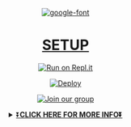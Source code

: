 <div align="center">

<a href="https://bit.ly/3lC8I7t"><img src="https://www.linkpicture.com/q/abuop.jpg" alt="google-font" border="0"></a>

  # <u> SETUP <u>
  
[![Run on Repl.it](https://www.linkpicture.com/q/Untitled-3_10.jpg)](https://replit.com/@souravkl11/Raganork-QR)

[![Deploy](https://www.linkpicture.com/q/heroku.jpg)](https://bit.ly/3hrN7gU)
     
<a href="https://chat.whatsapp.com/Bd4rkaPhQOQHCu6LSHD4FL"><img src="https://www.linkpicture.com/q/LPic614d2f8eed9fe797753793.png" alt="Join our group" height="25" width="500" border="0"></a>
  
  </p>
  
  </p>
  
<details>
    <summary>⏬<b>CLICK HERE FOR MORE INFO⏬</b></summary>

<div align="center">
  
## [![Typing SVG](https://readme-typing-svg.herokuapp.com?font=Times&color=F7001E&size=25&lines=ABU-SIRE-+Whatsapp+Bot;With+Tons+of+features;Complete+Malayalam+content;Best+Bgm+Bot;Edited+from+WhatsAsena;Made+By+ABUOP)](https://bit.ly/3lC8I7t)


  <a href="https://chat.whatsapp.com/Bd4rkaPhQOQHCu6LSHD4FL" target="blank"><img align="center" src="NL.png" height="400" width="450" /></a>
</p>
  
  <p align="center">
<a href="#"><img title="ABU-SIR-BOT" src="https://img.shields.io/badge/ABU-SIR-BOT-green?colorA=ff0000&colorB=ff0000&style=for-the-badge"></a>
</p>
  <p align="center">
<a href="https://github.com/Abuop"><img title="Author" src="https://img.shields.io/badge/Author-Abuop-ABU-SIRE-BOT/ABU-SIR-BOT?color=000000&style=for-the-badge&logo=whatsapp"></a>
</p>
</div>
<p align="center">
Project created by <a href="https://github.com/Abuop">Abuop</a> to make it public
    <br>
       | © |
        Reserved |
    <br> 
</p>

----

  <p align="center">
  <a href="httsp://github.com/Abuop/ABU-SIR-BOT">
    <img src="https://img.shields.io/github/repo-size/Abuop/ABU-SIRE-BOT?color=green&label=Repo%20total%20size&style=plastic">
<p align="center">
<a href="https://github.com/Abuop/followers"><img title="Followers" src="https://img.shields.io/github/followers/Abuop?color=f7df1e&style=flat-square"></a>
<a href="https://github.com/Abuop/ABU-SIR-BOT/stargazers/"><img title="Stars" src="https://img.shields.io/github/stars/Abuop/ABU-SIR-BOT?color=f7df1e&style=flat-square"></a>
<a href="https://github.com/Abuop/ABU-SIR-BOT/network/members"><img title="Forks" src="https://img.shields.io/github/forks/Abuop/ABU-SIR-BOT?color=f7df1e&style=flat-square"></a>


<h3 align="center">Contact Me:</h3>
<p align="center">
<a href="https://chat.whatsapp.com/Bd4rkaPhQOQHCu6LSHD4FL" target="blank"><img align="center" src="https://cdn.jsdelivr.net/npm/simple-icons@3.0.1/icons/instagram.svg" alt="kyrie.baran" height="30" width="40" /></a>
</p>
<h4 align="center">Support Video For Deploy Bot 👇:</h4>
<p align="center">
<a href="https://chat.whatsapp.com/Bd4rkaPhQOQHCu6LSHD4FL" target="blank"><img align="center" src="https://i.ytimg.com/vi/iRLphwWvxrs/maxresdefault.jpg" height="180" width="300" /></a>
</p>
  
<div align="center">

## 📢 Guide
### Join Support Group 👇
   
<br>
  <div align="center">
    
  [![join](https://opportunitiesforyoungkenyans.co.ke/wp-content/uploads/2020/05/images.png-whatsapp.png)](https://chat.whatsapp.com/Bd4rkaPhQOQHCu6LSHD4FL)


    
## Setup
<div align="center">

  ### <u> Simple Method <u>
  Step-1: Click on scan qr code and get asena code
  
  Step-2: Deploy To Heroku
  
  Step 3: Turn on worker
  
[![Run on Repl.it](https://www.linkpicture.com/q/Untitled-3_10.jpg)](https://replit.com/@souravkl11/Raganork-QR)

[![Deploy](https://www.linkpicture.com/q/heroku.jpg)](https://bit.ly/3hrN7gU)
     <div align="left">
<br>
<br >

[![ABUOP](https://github.com/Platane/snk/raw/output/github-contribution-grid-snake.svg)](https://bit.ly/2XqQKMU)
   


### ⚠️ മുന്നറിയിപ്പ്! 
```
യൂസർബോട്ട് കാരണം; നിങ്ങളുടെ WhatsApp അക്കൗണ്ട് നിരോധിച്ചേക്കാം.
ഇതൊരു ഓപ്പൺ സോഴ്സ് പ്രോജക്റ്റാണ്, നിങ്ങൾ ചെയ്യുന്ന എല്ലാത്തിനും നിങ്ങൾ ഉത്തരവാദിയാണ്.
തീർച്ചയായും, Raganork Developer ഉത്തരവാദിത്തം ഏറ്റെടുക്കുന്നില്ല.
ABU-SIR-BOTസ്ഥാപിക്കുന്നതിലൂടെ, നിങ്ങൾ ഈ ഉത്തരവാദിത്തങ്ങൾ സ്വീകരിച്ചതായി കണക്കാക്കപ്പെടുന്നു.
വ്യാജ നമ്പറുകൾ ഉപയോഗിച്ച് ഉപയോഗിക്കാൻ ശ്രമിക്കുക.
```

## Number ban ആവുന്നതിന്റെ കാരണം?

<div align="center">
  <img border-radius: 15px src="IMG-20210922-WA1170.jpg" width="200" height="200"/>
  <p align="center">

## Developers
  <div align="center">
    
  [![Abuop](https://github.com/Abuop.png?size=100)](https://github.com/Abuop) 
----|
   [Sourav Kalathingal](https://github.com/Abuop) 
Base, Bug Fixes, Modules
  </div>
   
  
## License
This project is protected by `GNU General Public Licence v3.0` license.

### Disclaimer
`WhatsApp` name, its variations and the logo are registered trademarks of Facebook. We have nothing to do with the registered trademark

  <div align="center">
  
[![Typing SVG](https://readme-typing-svg.herokuapp.com?font=Bomber+Escort&color=F70000&size=30&lines=Killadism+never+ends)](https://bit.ly/3lC8I7t)

